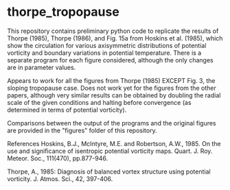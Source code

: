 # thorpe_tropopause
This repository contains preliminary python code to replicate the results of Thorpe (1985), Thorpe (1986), and Fig. 15a from Hoskins et al. (1985), which show the circulation for various axisymmetric distributions of potential vorticity and boundary variations in potential temperature.  There is a separate program for each figure considered, although the only changes are in parameter values.

Appears to work for all the figures from Thorpe (1985) EXCEPT Fig. 3, the sloping tropopause case. Does not work yet for the figures from the other papers, although very similar results can be obtained by doubling the radial scale of the given conditions and halting before convergence (as determined in terms of potential vorticity).

Comparisons between the output of the programs and the original figures are provided in the "figures" folder of this repository.

References
Hoskins, B.J., McIntyre, M.E. and Robertson, A.W., 1985. On the use and significance of isentropic potential vorticity maps. Quart. J. Roy. Meteor. Soc., 111(470), pp.877-946.

Thorpe, A., 1985: Diagnosis of balanced vortex structure using potential vorticity.  J. Atmos. Sci., 42, 397-406.
